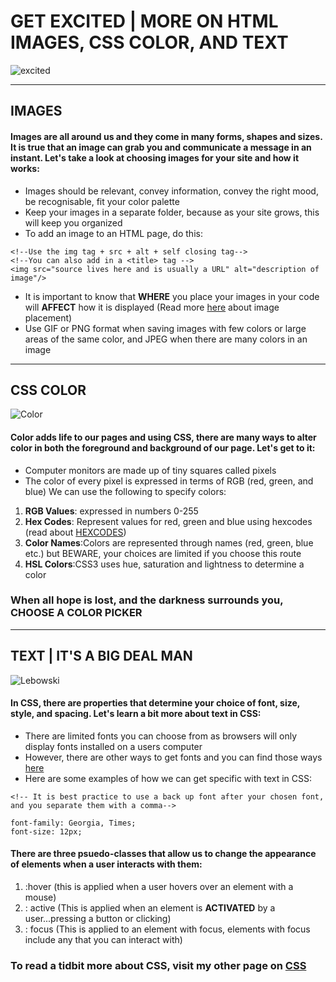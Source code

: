 # GET EXCITED | MORE ON HTML IMAGES, CSS COLOR, AND TEXT
![excited](https://media.giphy.com/media/l1J9Cuwi7VYjeXeYo/giphy.gif)

---------
## IMAGES
#### Images are all around us and they come in many forms, shapes and sizes. It is true that an image can grab you and communicate a message in an instant. Let's take a look at choosing images for your site and how it works:

* Images should be relevant, convey information, convey the right mood, be recognisable, fit your color palette
* Keep your images in a separate folder, because as your site grows, this will keep you organized
* To add an image to an HTML page, do this:

```
<!--Use the img tag + src + alt + self closing tag-->
<!--You can also add in a <title> tag -->
<img src="source lives here and is usually a URL" alt="description of image"/>
```
* It is important to know that **WHERE** you place your images in your code will **AFFECT** how it is displayed (Read more [here](https://www.w3schools.com/html/html_images.asp) about image placement)
* Use GIF or PNG format when saving images with few colors or large areas of the same color, and JPEG when there are many colors in an image

--------

## CSS COLOR  
![Color](https://media.giphy.com/media/z0zTHzcwM4VYQ/giphy.gif)
#### Color adds life to our pages and using CSS, there are many ways to alter color in both the foreground and background of our page. Let's get to it:
* Computer monitors are made up of tiny squares called pixels
* The color of every pixel is expressed in terms of RGB (red, green, and blue)
We can use the following to specify colors:
1. **RGB Values**: expressed in numbers 0-255
2. **Hex Codes**: Represent values for red, green and blue using hexcodes (read about [HEXCODES](https://htmlcolorcodes.com/))
3. **Color Names**:Colors are represented through names (red, green, blue etc.) but BEWARE, your choices are limited if you choose this route
4. **HSL Colors**:CSS3 uses hue, saturation and lightness to determine a color

### When all hope is lost, and the darkness surrounds you, CHOOSE A COLOR PICKER
-------------
## TEXT | IT'S A BIG DEAL MAN
![Lebowski](https://media.giphy.com/media/ARCBFeHuMVyWQ/giphy.gif)
#### In CSS, there are properties that determine your choice of font, size, style,  and spacing. Let's learn a bit more about text in CSS:

* There are limited fonts you can choose from as browsers will only display fonts installed on a users computer
* However, there are other ways to get fonts and you can find those ways [here](https://www.w3schools.com/css/css3_fonts.asp)
* Here are some examples of how we can get specific with text in CSS:

```
<!-- It is best practice to use a back up font after your chosen font, and you separate them with a comma-->

font-family: Georgia, Times;
font-size: 12px;
```

#### There are three **psuedo-classes** that allow us to change the appearance of elements when a user interacts with them:

1. :hover (this is applied when a user hovers over an element with a mouse)
2. : active (This is applied when an element is **ACTIVATED** by a user...pressing a button or clicking)
3. : focus (This is applied to an element with focus, elements with focus include any that you can interact with)

### To read a tidbit more about CSS, visit my other page on [CSS](https://rivad2.github.io/reading-notes/structure-css.html)













